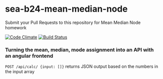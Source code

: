 sea-b24-mean-median-node
========================

Submit your Pull Requests to this repository for Mean Median Node homework

[![Code Climate](https://codeclimate.com/github/codefellows/sea-b24-mean-median-node/badges/gpa.svg)](https://codeclimate.com/github/codefellows/sea-b24-mean-median-node)
[![Build Status](https://travis-ci.org/crenwick/sea-b24-mean-median-node.svg)](https://travis-ci.org/crenwick/sea-b24-mean-median-node)

### Turning the mean, median, mode assignment into an API with an angular frontend

`POST /api/calc/ {input: []}` returns JSON output based on the numbers in the input array
